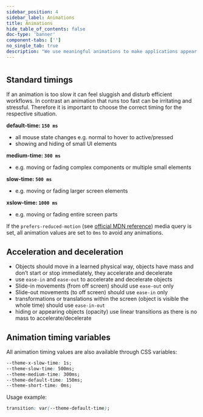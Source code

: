 ```yaml
---
sidebar_position: 4
sidebar_label: Animations
title: Animations
hide_table_of_contents: false
doc-type: 'banner'
component-tabs: ['']
no_single_tab: true
description: "We use meaningful animations to make applications appear physically tangible. This way UIs become predictable and interactions easier to follow along with for users. Abrupt state changes are prevented in oder to make UIs feel smooth and anchored in reality."
---
```


#

## Standard timings

If an animation is too slow it can feel sluggish and disturb efficient workflows. In contrast an animation that runs too fast can be irritating and stressful. Therefore it is important to choose the correct timing for the respective situation.

**default-time: `150 ms`**
- all mouse state changes e.g. normal to hover to active/pressed
- showing and hiding of small UI elements

**medium-time: `300 ms`**
- e.g. moving or fading complex components or multiple small elements

**slow-time: `500 ms`**
- e.g. moving or fading larger screen elements

**xslow-time: `1000 ms`**
- e.g. moving or fading entire screen parts

If the `prefers-reduced-motion` (see [official MDN reference](https://developer.mozilla.org/en-US/docs/Web/CSS/@media/prefers-reduced-motion)) media query is set, all animation values are set to `0ms` to avoid any animations.

## Acceleration and deceleration

- Objects should move in a learned physical way, objects have mass and don’t start or stop immediately, they accelerate and decelerate
- use `ease-in` and `ease-out` to accelerate and decelerate objects
- Slide-in movements (from off screen) should use `ease-out` only
- Slide-out movements (to off screen) should use `ease-in` only
- transformations or translations within the screen (object is visible the whole time) should use `ease-in-out`
- hiding or appearing objects (opacity) use linear transitions as there is no mass to accelerate/decelerate

## Animation timing variables

All animation timing values are also available through CSS variables:

```css
--theme-x-slow-time: 1s;
--theme-slow-time: 500ms;
--theme-medium-time: 300ms;
--theme-default-time: 150ms;
--theme-short-time: 0ms;
```

Usage example:

```css
transition: var(--theme-default-time);
```